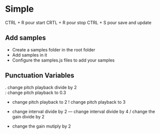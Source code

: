 # Simple

CTRL + R pour start
CRTL + R pour stop 
CTRL + S pour save and update


## Add samples 
- Create a samples folder in the root folder
- Add samples in it
- Configure the samples.js files to add your samples


## Punctuation Variables
. change pitch playback divide by 2  
: change pitch playback to 0.3
+ change pitch playback to 2
! change pitch playback to 3
- change interval divide by 2
— change interval divide by 4
/ change the gain divide by 2
* change the gain mutiply by 2



